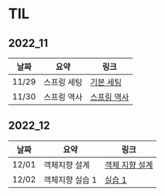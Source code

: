 # TIL

## 2022_11

| 날짜  | 요약        | 링크                                 |
| ----- | ----------- | ------------------------------------ |
| 11/29 | 스프링 세팅 | [기본 세팅](2022_11/2022_11_29.md)   |
| 11/30 | 스프링 역사 | [스프링 역사](2022_11/2022_11_30.md) |

## 2022_12

| 날짜  | 요약            | 링크                                       |
| ----- | --------------- | ------------------------------------------ |
| 12/01 | 객체지향 설계   | [객체 지향 설계](2022_12/2022_12_01.md)    |
| 12/02 | 객체지향 실습 1 | [실습 1](2022_12/2022_12_02/2022_12_02.md) |
